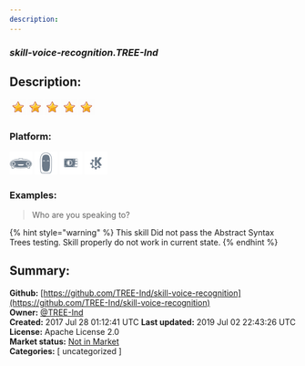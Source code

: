 ```yaml
---
description: 
---
```


### _skill-voice-recognition.TREE-Ind_  
## Description:  
  
![](../.gitbook/assets/star.png)![](../.gitbook/assets/star.png)![](../.gitbook/assets/star.png)![](../.gitbook/assets/star.png)![](../.gitbook/assets/star.png)  
### Platform:  
 ![Mark I](../.gitbook/assets/mark-1-icon.png)  ![Mark II](../.gitbook/assets/mark-2-icon.png)  ![Picroft](../.gitbook/assets/picroft-icon.png)  ![plasmoid](../.gitbook/assets/kde.png)   
### Examples:  
> Who are you speaking to?  
  
{% hint style="warning" %}
This skill Did not pass the Abstract Syntax Trees testing. Skill properly do not work in current state.
{% endhint %}
  
## Summary:  
**Github:** [https://github.com/TREE-Ind/skill-voice-recognition](https://github.com/TREE-Ind/skill-voice-recognition)  
**Owner:** [@TREE-Ind](https://github.com/TREE-Ind)  
**Created:** 2017 Jul 28 01:12:41 UTC  **Last updated:** 2019 Jul 02 22:43:26 UTC  
**License:** Apache License 2.0  
**Market status:** [Not in Market](https://market.mycroft.ai/skill/)  
**Categories:** [ uncategorized ]   
